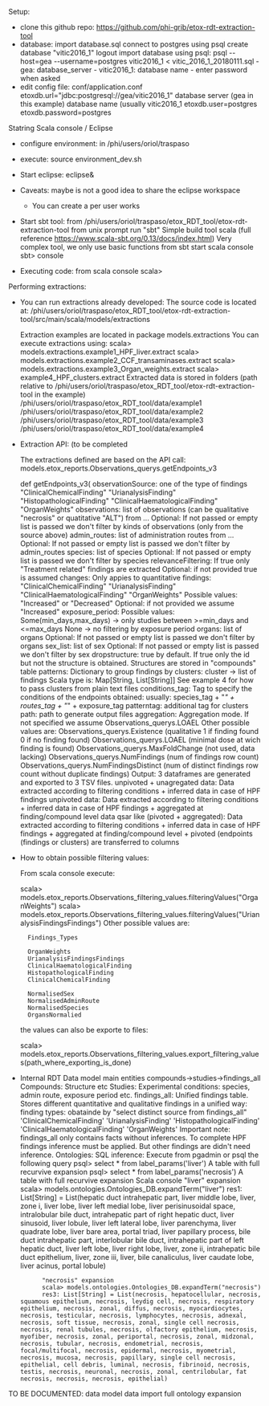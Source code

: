 Setup:
- clone this github repo: https://github.com/phi-grib/etox-rdt-extraction-tool
- database: import database.sql
	connect to postgres using psql
	create database "vitic2016_1"
	logout
	import database using psql:
		 psql --host=gea --username=postgres vitic2016_1 < vitic_2016_1_20180111.sql
			- gea: database_server
			- vitic2016_1: database name
			- enter password when asked
- edit config file: conf/application.conf
	etoxdb.url="jdbc:postgresql://gea/vitic2016_1" 
		database server (gea in this example)
		database name (usually vitic2016_1
	etoxdb.user=postgres
	etoxdb.password=postgres

Statring Scala console / Eclipse
- configure environment: 
	in /phi/users/oriol/traspaso
- execute:
	source environment_dev.sh

- Start eclipse:
	eclipse&
	
- Caveats: maybe is not a good idea to share the eclipse workspace
    - You can create a per user works

- Start sbt tool:
	from /phi/users/oriol/traspaso/etox_RDT_tool/etox-rdt-extraction-tool
	from unix prompt run "sbt"
		Simple build tool scala (full reference https://www.scala-sbt.org/0.13/docs/index.html)
		Very complex tool, we only use basic functions
	from sbt start scala console
	sbt> console
	
- Executing code:
	from scala console
	scala>

Performing extractions:

- You can run extractions already developed:
	The source code is located at:
		/phi/users/oriol/traspaso/etox_RDT_tool/etox-rdt-extraction-tool/src/main/scala/models/extractions

	Extraction examples are located in package  models.extractions
	You can execute extractions using:
		scala> models.extractions.example1_HPF_liver.extract 
		scala> models.extractions.example2_CCF_transaminases.extract
		scala> models.extractions.example3_Organ_weights.extract
		scala> example4_HPF_clusters.extract
	Extracted data is stored in folders (path relative to /phi/users/oriol/traspaso/etox_RDT_tool/etox-rdt-extraction-tool in the example)
		/phi/users/oriol/traspaso/etox_RDT_tool/data/example1
		/phi/users/oriol/traspaso/etox_RDT_tool/data/example2
		/phi/users/oriol/traspaso/etox_RDT_tool/data/example3
		/phi/users/oriol/traspaso/etox_RDT_tool/data/example4
- Extraction API: (to be completed

	The extractions defined are based on the API call:
	models.etox_reports.Observations_querys.getEndpoints_v3

	def getEndpoints_v3(
	    observationSource: 
		one of the type of findings
		"ClinicalChemicalFinding"
		"UrianalysisFinding"
		"HistopathologicalFinding"
		"ClinicalHaematologicalFinding"
		"OrganWeights"
	    observations: 
		list of observations (can be qualitative "necrosis" or quatitative "ALT")
		from ...
		Optional: If not passed or empty list is passed we don't filter by kinds of observations (only from the source above)
	    admin_routes: 
		list of administration routes from ...
		Optional: If not passed or empty list is passed we don't filter by admin_routes
	    species: 
		list of species
		Optional: If not passed or empty list is passed we don't filter by species
	    relevanceFiltering: 
		If true only "Treatment related" findings are extracted
		Optional: if not provided true is assumed
	    changes: 
		Only appies to quantitative findings: "ClinicalChemicalFinding"	"UrianalysisFinding" "ClinicalHaematologicalFinding" "OrganWeights"
		Possible values: "Increased" or "Decreased"
		Optional: if not provided we assume "Increased"
	    exposure_period:
		Possible values: 
			Some(min_days,max_days) -> only studies between >=min_days and <=max_days 
			None -> no filtering by exposure period
	    organs: 
		list of organs
		Optional: If not passed or empty list is passed we don't filter by organs
	    sex_list:
		list of sex
		Optional: If not passed or empty list is passed we don't filter by sex
	    dropstructure:
		true by default. If true only the id but not the structure is obtained.
		Structures are stored in "compounds" table
	    patterns: 
		Dictionary to group findings by clusters: cluster -> list of findings
		Scala type is: Map[String, List[String]] 
		See example 4 for how to pass clusters from plain text files
	    conditions_tag: 
		Tag to specify the conditions of the endpoints obtained:
		usually: species_tag + "_" + routes_tag + "_" + exposure_tag
	    patterntag: 
		additional tag for clusters
	    path:
		path to generate output files
	    aggregation:
		Aggregation mode.
		If not specified we assume 
                    Observations_querys.LOAEL
		Other possible values are:
			Observations_querys.Existence (qualitative 1 if finding found 0 if no finding found)
			Observations_querys.LOAEL (minimal dose at wich finding is found)
			Observations_querys.MaxFoldChange (not used, data lacking)
			Observations_querys.NumFindings (num of findings row count)
			Observations_querys.NumFindingsDistinct (num of distinct findings row count without duplicate findings)
	Output:
		3 dataframes are generated and exported to 3 TSV files.
		unpivoted + unagregated data: Data extracted according to filtering conditions + inferred data in case of HPF findings
		unpivoted data: Data extracted according to filtering conditions + inferred data in case of HPF findings + aggregated at finding/compound level
		data qsar like (pivoted + aggregated): Data extracted according to filtering conditions + inferred data in case of HPF findings + aggregated at finding/compound level + pivoted (endpoints (findings or clusters) are transferred to columns

- How to obtain possible filtering values:

  From scala console execute:

	scala> models.etox_reports.Observations_filtering_values.filteringValues("OrganWeights")
	scala> models.etox_reports.Observations_filtering_values.filteringValues("UrianalysisFindingsFindings")
	 Other possible values are:

		Findings_Types

		OrganWeights
		UrianalysisFindingsFindings
		ClinicalHaematologicalFinding
		HistopathologicalFinding
		ClinicalChemicalFinding
		
		NormalisedSex
		NormalisedAdminRoute
		NormalisedSpecies
		OrgansNormalied

	the values can also be exporte to files:

	scala> models.etox_reports.Observations_filtering_values.export_filtering_values(path_where_exporting_is_done)


- Internal RDT
	Data model main entities
		compounds->studies->findings_all
		Compounds: Structure etc
		Studies: Experimental conditions: species, admin route, exposure period etc.
		findings_all: Unified findings table. Stores different quantitative and qualitative findings in a unified way:
					finding types: obatainde by "select distinct source from findings_all"
						'ClinicalChemicalFinding'
						'UrianalysisFinding'
						'HistopathologicalFinding'
						'ClinicalHaematologicalFinding'
						'OrganWeights'
		Important note: findings_all only contains facts without inferences. To complete HPF findings inference must be applied. But other findings are didn't need inference.
	Ontologies:
		SQL inference:
			Execute from pgadmin or psql the following query
			psql> select * from label_params('liver')
				A table with full recurvive expansion
			psql> select * from label_params('necrosis')
				A table with full recurvive expansion
		Scala console
			"liver" expansion
			scala> models.ontologies.Ontologies_DB.expandTerm("liver")
			res1: List[String] = List(hepatic duct intrahepatic part, liver middle lobe, liver, zone i, liver lobe, liver left medial lobe, liver perisinusoidal space, intralobular bile duct, intrahepatic part of right hepatic duct, liver sinusoid, liver lobule, liver left lateral lobe, liver parenchyma, liver quadrate lobe, liver bare area, portal triad, liver papillary process, bile duct intrahepatic part, interlobular bile duct, intrahepatic part of left hepatic duct, liver left lobe, liver right lobe, liver, zone ii, intrahepatic bile duct epithelium, liver, zone iii, liver, bile canaliculus, liver caudate lobe, liver acinus, portal lobule)
			
			"necrosis" expansion
			scala> models.ontologies.Ontologies_DB.expandTerm("necrosis")
			res3: List[String] = List(necrosis, hepatocellular, necrosis, squamous epithelium, necrosis, leydig cell, necrosis, respiratory epithelium, necrosis, zonal, diffus, necrosis, myocardiocytes, necrosis, testicular, necrosis, lymphocytes, necrosis, adnexal, necrosis, soft tissue, necrosis, zonal, single cell necrosis, necrosis, renal tubules, necrosis, olfactory epithelium, necrosis, myofiber, necrosis, zonal, periportal, necrosis, zonal, midzonal, necrosis, tubular, necrosis, endometrial, necrosis, focal/multifocal, necrosis, epidermal, necrosis, myometrial, necrosis, mucosa, necrosis, papillary, single cell necrosis, epithelial, cell debris, luminal, necrosis, fibrinoid, necrosis, testis, necrosis, neuronal, necrosis, zonal, centrilobular, fat necrosis, necrosis, necrosis, epithelial)



TO BE DOCUMENTED:
	data model
	data import
	full ontology expansion
